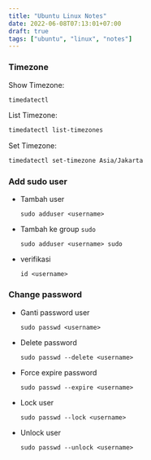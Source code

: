 ```yaml
---
title: "Ubuntu Linux Notes"
date: 2022-06-08T07:13:01+07:00
draft: true
tags: ["ubuntu", "linux", "notes"]
---
```


### Timezone

Show Timezone:

```bash
timedatectl
```

List Timezone:

```bash
timedatectl list-timezones
```

Set Timezone:

```bash
timedatectl set-timezone Asia/Jakarta
```

### Add sudo user

* Tambah user
  ```
  sudo adduser <username>
  ```
* Tambah ke group `sudo`
  ```
  sudo adduser <username> sudo
  ```
* verifikasi
  ```
  id <username>
  ```

### Change password

* Ganti password user
  ```
  sudo passwd <username>
  ```
* Delete password
  ```
  sudo passwd --delete <username>
  ```
* Force expire password
  ```
  sudo passwd --expire <username>
  ```
* Lock user
  ```
  sudo passwd --lock <username>
  ```
* Unlock user
  ```
  sudo passwd --unlock <username>
  ```
